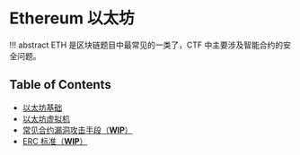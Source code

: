 # Ethereum 以太坊

!!! abstract
    ETH 是区块链题目中最常见的一类了，CTF 中主要涉及智能合约的安全问题。

## Table of Contents
- [以太坊基础](basic)
- [以太坊虚拟机](evm)
- [常见合约漏洞攻击手段（**WIP**）](vuln)
- [ERC 标准（**WIP**）](erc)